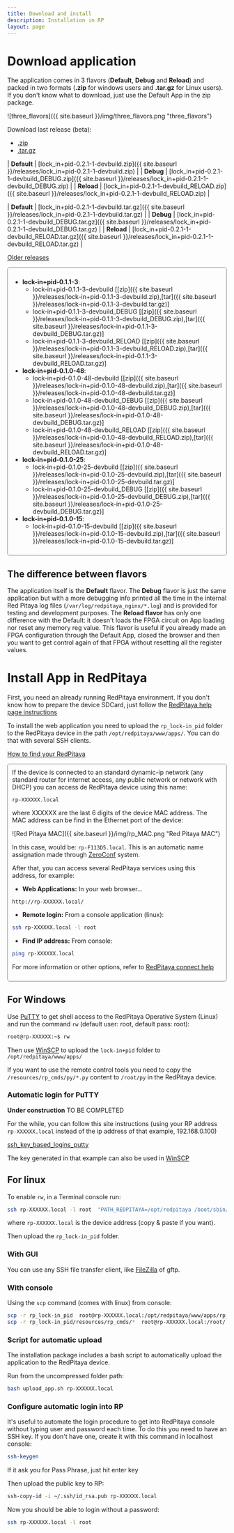 ```yaml
---
title: Download and install
description: Installation in RP
layout: page
---
```


# Download application

The application comes in 3 flavors (**Default**, **Debug** and **Reload**) and packed in two formats
(**.zip** for windows users and **.tar.gz** for Linux users). If you don't know what to download, just use
the Default App in the zip package.

![three_flavors]({{ site.baseurl }}/img/three_flavors.png "three_flavors")

Download last release (beta):


<ul class="nav nav-tabs">
  <li class="active"><a data-toggle="tab" href="#zip"  > .zip    </a></li>
  <li>               <a data-toggle="tab" href="#targz"> .tar.gz </a></li>
</ul>

<div class="tab-content">
<div id="zip" class="tab-pane fade in active" markdown="1">

|  **Default**  |  [lock_in+pid-0.2.1-1-devbuild.zip]({{ site.baseurl }}/releases/lock_in+pid-0.2.1-1-devbuild.zip)                |
|  **Debug**    |  [lock_in+pid-0.2.1-1-devbuild_DEBUG.zip]({{ site.baseurl }}/releases/lock_in+pid-0.2.1-1-devbuild_DEBUG.zip)    |
|  **Reload**   |  [lock_in+pid-0.2.1-1-devbuild_RELOAD.zip]({{ site.baseurl }}/releases/lock_in+pid-0.2.1-1-devbuild_RELOAD.zip)  |

</div>
<div id="targz" class="tab-pane fade" markdown="1">

|  **Default**  |  [lock_in+pid-0.2.1-1-devbuild.tar.gz]({{ site.baseurl }}/releases/lock_in+pid-0.2.1-1-devbuild.tar.gz)                |
|  **Debug**    |  [lock_in+pid-0.2.1-1-devbuild_DEBUG.tar.gz]({{ site.baseurl }}/releases/lock_in+pid-0.2.1-1-devbuild_DEBUG.tar.gz)    |
|  **Reload**   |  [lock_in+pid-0.2.1-1-devbuild_RELOAD.tar.gz]({{ site.baseurl }}/releases/lock_in+pid-0.2.1-1-devbuild_RELOAD.tar.gz)  |

</div>
</div>



<a data-toggle="collapse" href="#OldReleases" aria-expanded="false" aria-controls="OldReleases">Older releases<span class="caret"></span></a>

<div id="OldReleases" class="collapse" markdown="1" style="padding: 10px; border: 1px solid gray; border-radius: 5px;">

- **lock-in+pid-0.1.1-3**:
  - lock-in+pid-0.1.1-3-devbuild [[zip]({{ site.baseurl }}/releases/lock-in+pid-0.1.1-3-devbuild.zip),[tar]({{ site.baseurl }}/releases/lock-in+pid-0.1.1-3-devbuild.tar.gz)]
  - lock-in+pid-0.1.1-3-devbuild_DEBUG [[zip]({{ site.baseurl }}/releases/lock-in+pid-0.1.1-3-devbuild_DEBUG.zip),[tar]({{ site.baseurl }}/releases/lock-in+pid-0.1.1-3-devbuild_DEBUG.tar.gz)]
  - lock-in+pid-0.1.1-3-devbuild_RELOAD [[zip]({{ site.baseurl }}/releases/lock-in+pid-0.1.1-3-devbuild_RELOAD.zip),[tar]({{ site.baseurl }}/releases/lock-in+pid-0.1.1-3-devbuild_RELOAD.tar.gz)]
- **lock-in+pid-0.1.0-48**:
  - lock-in+pid-0.1.0-48-devbuild [[zip]({{ site.baseurl }}/releases/lock-in+pid-0.1.0-48-devbuild.zip),[tar]({{ site.baseurl }}/releases/lock-in+pid-0.1.0-48-devbuild.tar.gz)]
  - lock-in+pid-0.1.0-48-devbuild_DEBUG [[zip]({{ site.baseurl }}/releases/lock-in+pid-0.1.0-48-devbuild_DEBUG.zip),[tar]({{ site.baseurl }}/releases/lock-in+pid-0.1.0-48-devbuild_DEBUG.tar.gz)]
  - lock-in+pid-0.1.0-48-devbuild_RELOAD [[zip]({{ site.baseurl }}/releases/lock-in+pid-0.1.0-48-devbuild_RELOAD.zip),[tar]({{ site.baseurl }}/releases/lock-in+pid-0.1.0-48-devbuild_RELOAD.tar.gz)]
- **lock-in+pid-0.1.0-25**:
  - lock-in+pid-0.1.0-25-devbuild [[zip]({{ site.baseurl }}/releases/lock-in+pid-0.1.0-25-devbuild.zip),[tar]({{ site.baseurl }}/releases/lock-in+pid-0.1.0-25-devbuild.tar.gz)]
  - lock-in+pid-0.1.0-25-devbuild_DEBUG [[zip]({{ site.baseurl }}/releases/lock-in+pid-0.1.0-25-devbuild_DEBUG.zip),[tar]({{ site.baseurl }}/releases/lock-in+pid-0.1.0-25-devbuild_DEBUG.tar.gz)]
- **lock-in+pid-0.1.0-15**:
  - lock-in+pid-0.1.0-15-devbuild [[zip]({{ site.baseurl }}/releases/lock-in+pid-0.1.0-15-devbuild.zip),[tar]({{ site.baseurl }}/releases/lock-in+pid-0.1.0-15-devbuild.tar.gz)]

</div>

## The difference between flavors

The application itself is the **Default** flavor.
The **Debug** flavor is just the same application but with a more debugging
info printed all the time in the internal Red Pitaya log files (`/var/log/redpitaya_nginx/*.log`) and is provided
for testing and development purposes.
The **Reload flavor** has only one difference with the Default: it doesn't loads the FPGA circuit on App loading
nor reset any memory reg value. This flavor is useful if you already made an FPGA configuration
through the Default App, closed the browser and then you want to get control again of that FPGA without resetting
all the register values.


# Install App in RedPitaya

First, you need an already running RedPitaya environment. If you don't know
how to prepare the device SDCard, just follow the
[RedPitaya help page instructions](http://redpitaya.readthedocs.io/en/latest/quickStart/SDcard/SDcard.html)

To install the web application you need to upload the `rp_lock-in_pid` folder
to the RedPitaya device in the path `/opt/redpitaya/www/apps/`. You can do that with several SSH clients.


<a data-toggle="collapse" href="#How_to_find_RedPitaya" aria-expanded="false" aria-controls="How_to_find_RedPitaya"> How to find your RedPitaya <span class="caret"></span></a>

<div id="How_to_find_RedPitaya" class="collapse" markdown="1" style="padding: 10px; border: 1px solid gray; border-radius: 5px;">
If the device is connected to an standard dynamic-ip network (any standard router for internet access, any public network or network with DHCP) you can access de RedPitaya device using this name:

`rp-XXXXXX.local`

where XXXXXX are the last 6 digits of the device MAC address. The MAC address can be find in the Ethernet port of the
device:

![Red Pitaya MAC]({{ site.baseurl }}/img/rp_MAC.png "Red Pitaya MAC")

In this case, would be: `rp-F113D5.local`. This is an automatic name assignation made through [ZeroConf](https://en.wikipedia.org/wiki/Zero-configuration_networking) system.

After that, you can access several RedPitaya services using this address, for example:

 - **Web Applications:** In your web browser...

 `http://rp-XXXXXX.local/`

 - **Remote login:** From a console application (linux):

 ```bash
 ssh rp-XXXXXX.local -l root
 ```

 - **Find IP address:** From console:
 ```bash
 ping rp-XXXXXX.local
 ```
For more information or other options, refer to
[RedPitaya connect help](http://redpitaya.readthedocs.io/en/latest/quickStart/connect/connect.html)

</div>


## For Windows

Use [PuTTY](https://www.chiark.greenend.org.uk/~sgtatham/putty/latest.html) to
get shell access to the RedPitaya Operative System (Linux) and run the command `rw` (default user: root, default pass: root):

```bash
root@rp-XXXXXX:~$ rw
```

Then use [WinSCP](https://winscp.net/) to upload the `lock-in+pid` folder to
 `/opt/redpitaya/www/apps/`

If you want to use the remote control tools you need to copy the `/resources/rp_cmds/py/*.py`
content to `/root/py` in the RedPitaya device.

### Automatic login for PuTTY

<div class="alert alert-warning" role="alert">
  <strong>Under construction</strong> TO BE COMPLETED
</div>

For the while, you can follow this site instructions (using your RP address `rp-XXXXXX.local` instead of the ip address of that example, 192.168.0.100)

[ssh_key_based_logins_putty](https://www.howtoforge.com/ssh_key_based_logins_putty)

The key generated in that example can also be used in [WinSCP](https://winscp.net/eng/docs/ui_login_authentication)

## For linux

To enable `rw`, in a Terminal console run:

```bash
ssh rp-XXXXXX.local -l root  "PATH_REDPITAYA=/opt/redpitaya /boot/sbin/rw"
```

where `rp-XXXXXX.local` is the device address (copy & paste if you want).

Then upload the `rp_lock-in_pid` folder.

### With GUI

You can use any SSH file transfer client, like [FileZilla](https://filezilla-project.org/) of gftp.

### With console
Using the `scp` command (comes with linux) from console:

```bash
scp -r rp_lock-in_pid  root@rp-XXXXXX.local:/opt/redpitaya/www/apps/rp_lock-in_pid
scp -r rp_lock-in_pid/resources/rp_cmds/*  root@rp-XXXXXX.local:/root/
```

### Script for automatic upload
The installation package includes a bash script to automatically upload
the application to the RedPitaya device.

Run from the uncompressed folder path:

```bash
bash upload_app.sh rp-XXXXXX.local
```

### Configure automatic login into RP

It's useful to automate the login procedure to get into RedPitaya console without
typing user and password each time. To do this you need to have an SSH key. If you
don't have one, create it with this command in localhost console:

```bash
ssh-keygen
```
If it ask you for Pass Phrase, just hit enter key

Then upload the public key to RP:

```bash
ssh-copy-id -i ~/.ssh/id_rsa.pub rp-XXXXXX.local
```

Now you should be able to login without a password:

```bash
ssh rp-XXXXXX.local -l root
```
